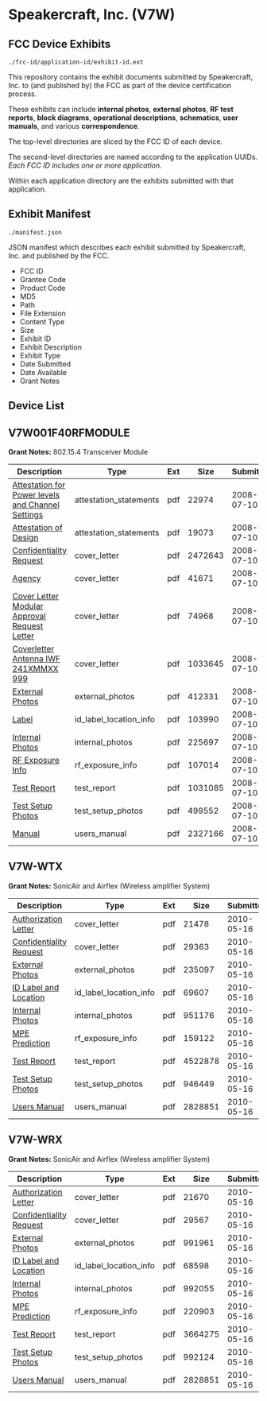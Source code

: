 # Speakercraft, Inc. (V7W)
## FCC Device Exhibits

```
./fcc-id/application-id/exhibit-id.ext
```

This repository contains the exhibit documents submitted by Speakercraft, Inc. to (and published by) the FCC as part of the device certification process.

These exhibits can include **internal photos**, **external photos**, **RF test reports**, **block diagrams**, **operational descriptions**, **schematics**, **user manuals**, and various **correspondence**.

The top-level directories are sliced by the FCC ID of each device.

The second-level directories are named according to the application UUIDs. *Each FCC ID includes one or more application.*

Within each application directory are the exhibits submitted with that application. 

## Exhibit Manifest

```
./manifest.json
```

JSON manifest which describes each exhibit submitted by Speakercraft, Inc. and published by the FCC.

- FCC ID
- Grantee Code
- Product Code
- MD5
- Path
- File Extension
- Content Type
- Size
- Exhibit ID
- Exhibit Description
- Exhibit Type
- Date Submitted
- Date Available
- Grant Notes

## Device List
## V7W001F40RFMODULE
**Grant Notes:** 802.15.4 Transceiver Module

| Description | Type | Ext | Size | Submitted | Available |
| ----------- | ---- | --- | ---- | --------- | --------- |
| [Attestation for Power levels and Channel Settings](V7W001F40RFMODULE/b4437aa21165749a615a085272168386/968345.pdf) | attestation_statements | pdf | 22974 | 2008-07-10 | 2008-07-10 |
| [Attestation of Design](V7W001F40RFMODULE/b4437aa21165749a615a085272168386/968346.pdf) | attestation_statements | pdf | 19073 | 2008-07-10 | 2008-07-10 |
| [Confidentiality Request](V7W001F40RFMODULE/b4437aa21165749a615a085272168386/968341.pdf) | cover_letter | pdf | 2472643 | 2008-07-10 | 2008-07-10 |
| [Agency](V7W001F40RFMODULE/b4437aa21165749a615a085272168386/968342.pdf) | cover_letter | pdf | 41671 | 2008-07-10 | 2008-07-10 |
| [Cover Letter Modular Approval Request Letter](V7W001F40RFMODULE/b4437aa21165749a615a085272168386/968343.pdf) | cover_letter | pdf | 74968 | 2008-07-10 | 2008-07-10 |
| [Coverletter Antenna IWF 241XMMXX 999](V7W001F40RFMODULE/b4437aa21165749a615a085272168386/968344.pdf) | cover_letter | pdf | 1033645 | 2008-07-10 | 2008-07-10 |
| [External Photos](V7W001F40RFMODULE/b4437aa21165749a615a085272168386/968332.pdf) | external_photos | pdf | 412331 | 2008-07-10 | 2008-07-10 |
| [Label](V7W001F40RFMODULE/b4437aa21165749a615a085272168386/968333.pdf) | id_label_location_info | pdf | 103990 | 2008-07-10 | 2008-07-10 |
| [Internal Photos](V7W001F40RFMODULE/b4437aa21165749a615a085272168386/968334.pdf) | internal_photos | pdf | 225697 | 2008-07-10 | 2008-07-10 |
| [RF Exposure Info](V7W001F40RFMODULE/b4437aa21165749a615a085272168386/968340.pdf) | rf_exposure_info | pdf | 107014 | 2008-07-10 | 2008-07-10 |
| [Test Report](V7W001F40RFMODULE/b4437aa21165749a615a085272168386/968337.pdf) | test_report | pdf | 1031085 | 2008-07-10 | 2008-07-10 |
| [Test Setup Photos](V7W001F40RFMODULE/b4437aa21165749a615a085272168386/968338.pdf) | test_setup_photos | pdf | 499552 | 2008-07-10 | 2008-07-10 |
| [Manual](V7W001F40RFMODULE/b4437aa21165749a615a085272168386/968339.pdf) | users_manual | pdf | 2327166 | 2008-07-10 | 2008-07-10 |
## V7W-WTX
**Grant Notes:** SonicAir and Airflex (Wireless amplifier System)

| Description | Type | Ext | Size | Submitted | Available |
| ----------- | ---- | --- | ---- | --------- | --------- |
| [Authorization Letter](V7W-WTX/807bd9bfe6695ce68cbbd2959e98ba73/1281968.pdf) | cover_letter | pdf | 21478 | 2010-05-16 | 2010-05-16 |
| [Confidentiality Request](V7W-WTX/807bd9bfe6695ce68cbbd2959e98ba73/1281969.pdf) | cover_letter | pdf | 29363 | 2010-05-16 | 2010-05-16 |
| [External Photos](V7W-WTX/807bd9bfe6695ce68cbbd2959e98ba73/1281971.pdf) | external_photos | pdf | 235097 | 2010-05-16 | 2010-05-16 |
| [ID Label and Location](V7W-WTX/807bd9bfe6695ce68cbbd2959e98ba73/1281972.pdf) | id_label_location_info | pdf | 69607 | 2010-05-16 | 2010-05-16 |
| [Internal Photos](V7W-WTX/807bd9bfe6695ce68cbbd2959e98ba73/1281973.pdf) | internal_photos | pdf | 951176 | 2010-05-16 | 2010-05-16 |
| [MPE Prediction](V7W-WTX/807bd9bfe6695ce68cbbd2959e98ba73/1281976.pdf) | rf_exposure_info | pdf | 159122 | 2010-05-16 | 2010-05-16 |
| [Test Report](V7W-WTX/807bd9bfe6695ce68cbbd2959e98ba73/1281978.pdf) | test_report | pdf | 4522878 | 2010-05-16 | 2010-05-16 |
| [Test Setup Photos](V7W-WTX/807bd9bfe6695ce68cbbd2959e98ba73/1281979.pdf) | test_setup_photos | pdf | 946449 | 2010-05-16 | 2010-05-16 |
| [Users Manual](V7W-WTX/807bd9bfe6695ce68cbbd2959e98ba73/1281967.pdf) | users_manual | pdf | 2828851 | 2010-05-16 | 2010-05-16 |
## V7W-WRX
**Grant Notes:** SonicAir and Airflex (Wireless amplifier System)

| Description | Type | Ext | Size | Submitted | Available |
| ----------- | ---- | --- | ---- | --------- | --------- |
| [Authorization Letter](V7W-WRX/635e484d23c227567069b65d94e5c083/1281955.pdf) | cover_letter | pdf | 21670 | 2010-05-16 | 2010-05-16 |
| [Confidentiality Request](V7W-WRX/635e484d23c227567069b65d94e5c083/1281956.pdf) | cover_letter | pdf | 29567 | 2010-05-16 | 2010-05-16 |
| [External Photos](V7W-WRX/635e484d23c227567069b65d94e5c083/1281958.pdf) | external_photos | pdf | 991961 | 2010-05-16 | 2010-05-16 |
| [ID Label and Location](V7W-WRX/635e484d23c227567069b65d94e5c083/1281959.pdf) | id_label_location_info | pdf | 68598 | 2010-05-16 | 2010-05-16 |
| [Internal Photos](V7W-WRX/635e484d23c227567069b65d94e5c083/1281960.pdf) | internal_photos | pdf | 992055 | 2010-05-16 | 2010-05-16 |
| [MPE Prediction](V7W-WRX/635e484d23c227567069b65d94e5c083/1281963.pdf) | rf_exposure_info | pdf | 220903 | 2010-05-16 | 2010-05-16 |
| [Test Report](V7W-WRX/635e484d23c227567069b65d94e5c083/1281965.pdf) | test_report | pdf | 3664275 | 2010-05-16 | 2010-05-16 |
| [Test Setup Photos](V7W-WRX/635e484d23c227567069b65d94e5c083/1281966.pdf) | test_setup_photos | pdf | 992124 | 2010-05-16 | 2010-05-16 |
| [Users Manual](V7W-WRX/635e484d23c227567069b65d94e5c083/1281967.pdf) | users_manual | pdf | 2828851 | 2010-05-16 | 2010-05-16 |
